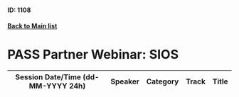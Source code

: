 #### ID: 1108
#### [Back to Main list](index.md)
# PASS Partner Webinar: SIOS
Session Date/Time (dd-MM-YYYY 24h)|Speaker|Category|Track|Title
---|---|---|---|---
